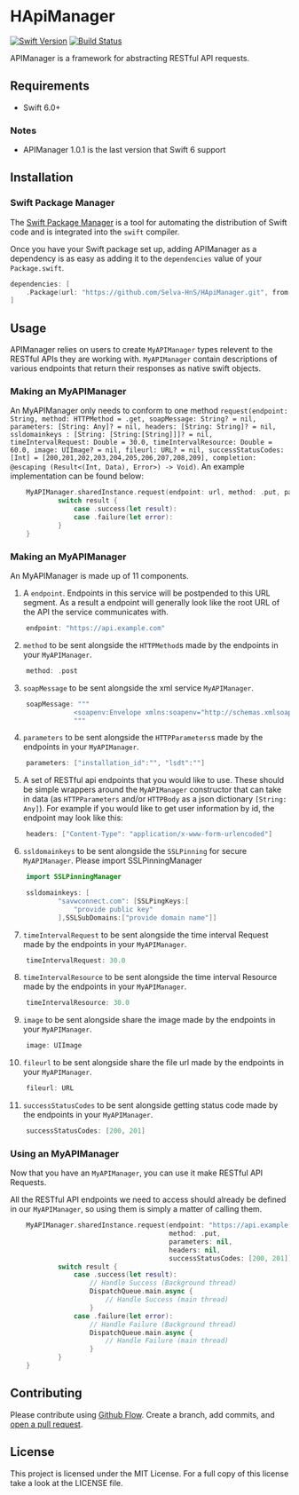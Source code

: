 # HApiManager
[![Swift Version](https://img.shields.io/badge/swift-v6.0-orange.svg)](https://github.com/apple/swift)
[![Build Status](https://travis-ci.org/rauhul/api-manager.svg?branch=master)](https://github.com/Selva-HnS/HApiManager)

APIManager is a framework for abstracting RESTful API requests.

## Requirements
- Swift 6.0+

### Notes
- APIManager 1.0.1 is the last version that Swift 6 support

## Installation

### Swift Package Manager
The [Swift Package Manager](https://swift.org/package-manager/) is a tool for automating the distribution of Swift code and is integrated into the `swift` compiler.

Once you have your Swift package set up, adding APIManager as a dependency is as easy as adding it to the `dependencies` value of your `Package.swift`.

```swift
dependencies: [
    .Package(url: "https://github.com/Selva-HnS/HApiManager.git", from: "1.0.1")
]
```
## Usage
APIManager relies on users to create `MyAPIManager` types relevent to the RESTful APIs they are working with. `MyAPIManager` contain descriptions of various endpoints that return their responses as native swift objects.

### Making an MyAPIManager 

An MyAPIManager only needs to conform to one method  `request(endpoint: String,
        method: HTTPMethod = .get,
        soapMessage: String? = nil,
        parameters: [String: Any]? = nil,
        headers: [String: String]? = nil,
        ssldomainkeys : [String: [String:[String]]]? = nil,
        timeIntervalRequest: Double = 30.0,
        timeIntervalResource: Double = 60.0,
        image: UIImage? = nil,
        fileurl: URL? = nil,
        successStatusCodes: [Int] = [200,201,202,203,204,205,206,207,208,209],
        completion: @escaping (Result<(Int, Data), Error>) -> Void)`. An example implementation can be found below:

```swift
    MyAPIManager.sharedInstance.request(endpoint: url, method: .put, parameters: nil, headers: nil, successStatusCodes: [200, 201]) { (result: Result<(Int, Data), Error>) in
            switch result {
                case .success(let result):
                case .failure(let error):
            }
    }
```

### Making an MyAPIManager
An MyAPIManager is made up of 11 components.

1. A `endpoint`. Endpoints in this service will be postpended to this URL segment. As a result a endpoint will generally look like the root URL of the API the service communicates with.

```swift
    endpoint: "https://api.example.com"
```

2. `method` to be sent alongside the `HTTPMethod`s made by the endpoints in your `MyAPIManager`.

```swift
    method: .post
```

3. `soapMessage` to be sent alongside the xml service `MyAPIManager`.

```swift
    soapMessage: """
                <soapenv:Envelope xmlns:soapenv="http://schemas.xmlsoap.org/soap/envelope/" 
                """
```

4. `parameters` to be sent alongside the `HTTPParameters`s made by the endpoints in your `MyAPIManager`.

```swift
    parameters: ["installation_id":"", "lsdt":""]
```

5. A set of RESTful api endpoints that you would like to use. These should be simple wrappers around the `MyAPIManager` constructor that can take in data (as `HTTPParameters` and/or `HTTPBody` as a json dictionary `[String: Any]`). For example if you would like to get user information by id, the endpoint may look like this:

```swift
    headers: ["Content-Type": "application/x-www-form-urlencoded"]
```

6. `ssldomainkeys` to be sent alongside the `SSLPinning` for secure `MyAPIManager`. Please import SSLPinningManager

```swift
    import SSLPinningManager

    ssldomainkeys: [
            "savwconnect.com": [SSLPingKeys:[
                "provide public key"
            ],SSLSubDomains:["provide domain name"]]
```

7. `timeIntervalRequest` to be sent alongside the time interval Request made by the endpoints in your `MyAPIManager`.

```swift
    timeIntervalRequest: 30.0
```

8. `timeIntervalResource` to be sent alongside the time interval Resource made by the endpoints in your `MyAPIManager`.

```swift
    timeIntervalResource: 30.0
```

9. `image` to be sent alongside share the image made by the endpoints in your `MyAPIManager`.

```swift
    image: UIImage
```

10. `fileurl` to be sent alongside share the file url made by the endpoints in your `MyAPIManager`.

```swift
    fileurl: URL
```

11. `successStatusCodes` to be sent alongside getting status code made by the endpoints in your `MyAPIManager`.

```swift
    successStatusCodes: [200, 201]
```

                
### Using an MyAPIManager
Now that you have an `MyAPIManager`, you can use it make RESTful API Requests.

All the RESTful API endpoints we need to access should already be defined in our `MyAPIManager`, so using them is simply a matter of calling them.

```swift
    MyAPIManager.sharedInstance.request(endpoint: "https://api.example.com", 
                                        method: .put, 
                                        parameters: nil, 
                                        headers: nil, 
                                        successStatusCodes: [200, 201]) { (result: Result<(Int, Data), Error>) in
            switch result {
                case .success(let result):
                    // Handle Success (Background thread)
                    DispatchQueue.main.async {
                        // Handle Success (main thread)
                    }
                case .failure(let error):
                    // Handle Failure (Background thread)
                    DispatchQueue.main.async {
                        // Handle Failure (main thread)
                    }
            }
    }
```


## Contributing
Please contribute using [Github Flow](https://guides.github.com/introduction/flow/). Create a branch, add commits, and [open a pull request](https://github.com/Selva-HnS/HApiManager/compare/).

## License
This project is licensed under the MIT License. For a full copy of this license take a look at the LICENSE file.
